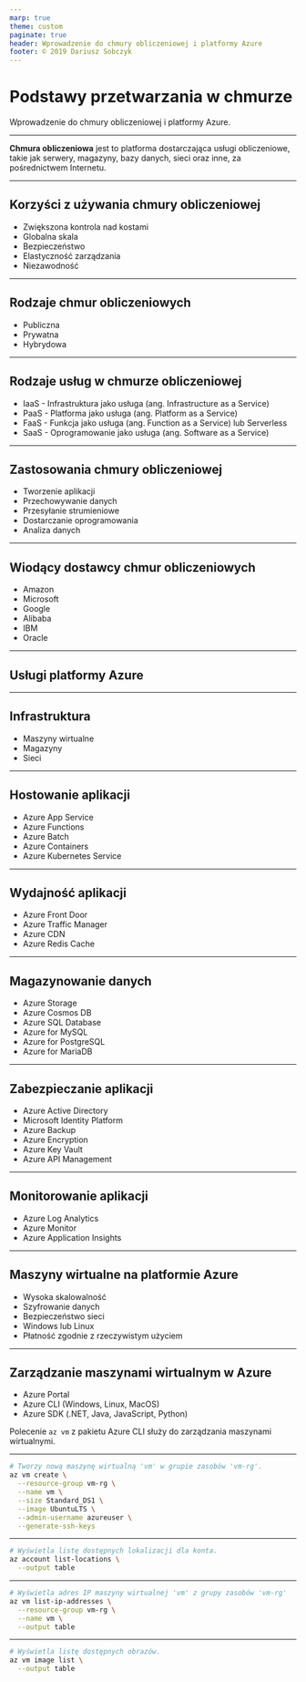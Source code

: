 ```yaml
---
marp: true
theme: custom
paginate: true
header: Wprowadzenie do chmury obliczeniowej i platformy Azure
footer: © 2019 Dariusz Sobczyk
---
```


# Podstawy przetwarzania w chmurze
Wprowadzenie do chmury obliczeniowej i platformy Azure.

---

**Chmura obliczeniowa** jest to platforma dostarczająca usługi obliczeniowe, takie jak serwery, magazyny, bazy danych, sieci oraz inne, za pośrednictwem Internetu.

---

## Korzyści z używania chmury obliczeniowej
* Zwiększona kontrola nad kostami
* Globalna skala
* Bezpieczeństwo
* Elastyczność zarządzania
* Niezawodność

---

## Rodzaje chmur obliczeniowych
* Publiczna
* Prywatna
* Hybrydowa

---

## Rodzaje usług w chmurze obliczeniowej
* IaaS - Infrastruktura jako usługa (ang. Infrastructure as a Service)
* PaaS - Platforma jako usługa (ang. Platform as a Service)
* FaaS - Funkcja jako usługa (ang. Function as a Service) lub Serverless
* SaaS - Oprogramowanie jako usługa (ang. Software as a Service)

---

## Zastosowania chmury obliczeniowej
* Tworzenie aplikacji
* Przechowywanie danych
* Przesyłanie strumieniowe
* Dostarczanie oprogramowania
* Analiza danych

---

## Wiodący dostawcy chmur obliczeniowych
* Amazon
* Microsoft
* Google
* Alibaba
* IBM
* Oracle

---

## Usługi platformy Azure

---

## Infrastruktura
* Maszyny wirtualne
* Magazyny
* Sieci

---

## Hostowanie aplikacji
* Azure App Service
* Azure Functions
* Azure Batch
* Azure Containers
* Azure Kubernetes Service

---

## Wydajność aplikacji
* Azure Front Door
* Azure Traffic Manager
* Azure CDN
* Azure Redis Cache

---

## Magazynowanie danych
* Azure Storage
* Azure Cosmos DB
* Azure SQL Database
* Azure for MySQL
* Azure for PostgreSQL
* Azure for MariaDB

---

## Zabezpieczanie aplikacji
* Azure Active Directory
* Microsoft Identity Platform
* Azure Backup
* Azure Encryption
* Azure Key Vault
* Azure API Management

---

## Monitorowanie aplikacji
* Azure Log Analytics
* Azure Monitor
* Azure Application Insights

---

## Maszyny wirtualne na platformie Azure
* Wysoka skalowalność
* Szyfrowanie danych
* Bezpieczeństwo sieci
* Windows lub Linux
* Płatność zgodnie z rzeczywistym użyciem

---

## Zarządzanie maszynami wirtualnym w Azure
* Azure Portal
* Azure CLI (Windows, Linux, MacOS)
* Azure SDK (.NET, Java, JavaScript, Python)

Polecenie `az vm` z pakietu Azure CLI służy do zarządzania maszynami wirtualnymi.

---

```sh
# Tworzy nową maszynę wirtualną 'vm' w grupie zasobów 'vm-rg'.
az vm create \
  --resource-group vm-rg \
  --name vm \
  --size Standard_DS1 \
  --image UbuntuLTS \
  --admin-username azureuser \
  --generate-ssh-keys
```

---

```sh
# Wyświetla listę dostępnych lokalizacji dla konta.
az account list-locations \
  --output table
```

---

```sh
# Wyświetla adres IP maszyny wirtualnej 'vm' z grupy zasobów 'vm-rg'
az vm list-ip-addresses \
  --resource-group vm-rg \
  --name vm \
  --output table
```

---

```sh
# Wyświetla listę dostępnych obrazów.
az vm image list \
  --output table
```

